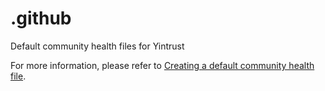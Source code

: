 # .github
Default community health files for Yintrust

For more information, please refer to [Creating a default community health file](https://help.github.com/en/github/building-a-strong-community/creating-a-default-community-health-file).

